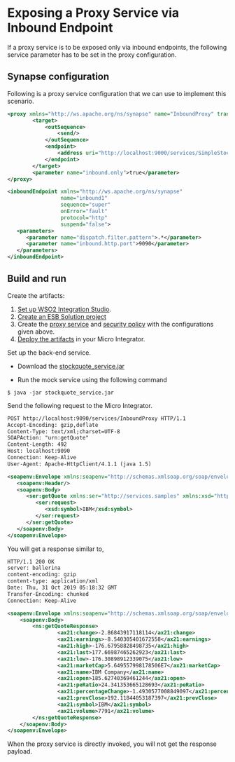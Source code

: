 # Exposing a Proxy Service via Inbound Endpoint
If a proxy service is to be exposed only via inbound endpoints, the following service parameter has to be set in the proxy configuration.

## Synapse configuration

Following is a proxy service configuration that we can use to implement this scenario.

```xml tab='Proxy Service'
<proxy xmlns="http://ws.apache.org/ns/synapse" name="InboundProxy" transports="https,http" statistics="disable" trace="disable" startOnLoad="true">
        <target>
            <outSequence>
                <send/>
            </outSequence>
            <endpoint>
                <address uri="http://localhost:9000/services/SimpleStockQuoteService"/>
            </endpoint>
        </target>
        <parameter name="inbound.only">true</parameter>
</proxy>
```

```xml tab='Inbound Endpoint'
<inboundEndpoint xmlns="http://ws.apache.org/ns/synapse"
                 name="inbound1"
                 sequence="super"
                 onError="fault"
                 protocol="http"
                 suspend="false">
   <parameters>
      <parameter name="dispatch.filter.pattern">.*</parameter>
      <parameter name="inbound.http.port">9090</parameter>
   </parameters>
</inboundEndpoint>
```

## Build and run

Create the artifacts:

1. [Set up WSO2 Integration Studio](../../../../develop/installing-WSO2-Integration-Studio).
2. [Create an ESB Solution project](../../../../develop/creating-projects/#esb-config-project)
3. Create the [proxy service](../../../../develop/creating-artifacts/creating-a-proxy-service) and [security policy](../../../../develop/creating-artifacts/registry/creating-local-registry-entries) with the configurations given above.
4. [Deploy the artifacts](../../../../develop/deploy-and-run) in your Micro Integrator.

Set up the back-end service.

* Download the [stockquote_service.jar](
https://github.com/wso2-docs/WSO2_EI/blob/master/Back-End-Service/stockquote_service.jar)

* Run the mock service using the following command
```
$ java -jar stockquote_service.jar
```

Send the following request to the Micro Integrator.

```xml
POST http://localhost:9090/services/InboundProxy HTTP/1.1
Accept-Encoding: gzip,deflate
Content-Type: text/xml;charset=UTF-8
SOAPAction: "urn:getQuote"
Content-Length: 492
Host: localhost:9090
Connection: Keep-Alive
User-Agent: Apache-HttpClient/4.1.1 (java 1.5)

<soapenv:Envelope xmlns:soapenv="http://schemas.xmlsoap.org/soap/envelope/" xmlns:ser="http://services.samples" xmlns:xsd="http://services.samples/xsd">
   <soapenv:Header/>
   <soapenv:Body>
      <ser:getQuote xmlns:ser="http://services.samples" xmlns:xsd="http://services.samples/xsd">
         <ser:request>
            <xsd:symbol>IBM</xsd:symbol>
         </ser:request>
      </ser:getQuote>
   </soapenv:Body>
</soapenv:Envelope>
```

You will get a response similar to,

```xml
HTTP/1.1 200 OK
server: ballerina
content-encoding: gzip
content-type: application/xml
Date: Thu, 31 Oct 2019 05:18:32 GMT
Transfer-Encoding: chunked
Connection: Keep-Alive

<soapenv:Envelope xmlns:soapenv="http://schemas.xmlsoap.org/soap/envelope/" xmlns:ns="http://services.samples" xmlns:ax21="http://services.samples/xsd">
    <soapenv:Body>
        <ns:getQuoteResponse>
                <ax21:change>-2.86843917118114</ax21:change>
                <ax21:earnings>-8.540305401672558</ax21:earnings>
                <ax21:high>-176.67958828498735</ax21:high>
                <ax21:last>177.66987465262923</ax21:last>
                <ax21:low>-176.30898912339075</ax21:low>
                <ax21:marketCap>5.649557998178506E7</ax21:marketCap>
                <ax21:name>IBM Company</ax21:name>
                <ax21:open>185.62740369461244</ax21:open>
                <ax21:peRatio>24.341353665128693</ax21:peRatio>
                <ax21:percentageChange>-1.4930577008849097</ax21:percentageChange>
                <ax21:prevClose>192.11844053187397</ax21:prevClose>
                <ax21:symbol>IBM</ax21:symbol>
                <ax21:volume>7791</ax21:volume>
        </ns:getQuoteResponse>
    </soapenv:Body>
</soapenv:Envelope>
```

When the proxy service is directly invoked, you will not get the response payload.